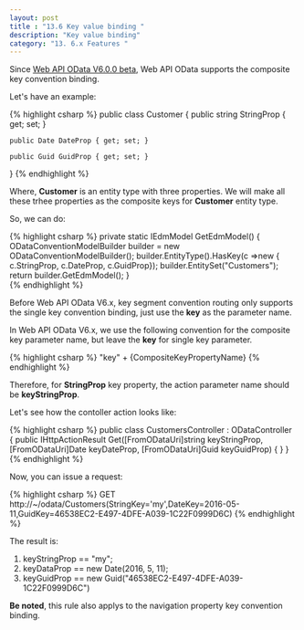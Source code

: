 ```yaml
---
layout: post
title : "13.6 Key value binding "
description: "Key value binding"
category: "13. 6.x Features "
---
```


Since [Web API OData V6.0.0 beta](https://www.nuget.org/packages/Microsoft.AspNet.OData/6.0.0-beta2), Web API OData supports the composite key convention binding.

Let's have an example:

{% highlight csharp %}
public class Customer
{
    public string StringProp { get; set; }
	
    public Date DateProp { get; set; }

    public Guid GuidProp { get; set; }
}
{% endhighlight %}	

Where, **Customer** is an entity type with three properties.
We will make all these trhee properties as the composite keys for **Customer** entity type.

So, we can do:

{% highlight csharp %}
private static IEdmModel GetEdmModel()
{
    ODataConventionModelBuilder builder = new ODataConventionModelBuilder();
    builder.EntityType<Customer>().HasKey(c =>new { c.StringProp, c.DateProp, c.GuidProp});
	builder.EntitySet<Customer>("Customers");
	return builder.GetEdmModel();
}	
{% endhighlight %}	

Before Web API OData V6.x, key segment convention routing only supports the single key convention binding, just use the **key** as the parameter name.

In Web API OData V6.x, we use the following convention for the composite key parameter name, but leave the **key** for single key parameter.

{% highlight csharp %}
"key" + {CompositeKeyPropertyName}
{% endhighlight %}	

Therefore, for **StringProp** key property, the action parameter name should be **keyStringProp**.

Let's see how the contoller action looks like:

{% highlight csharp %}
public class CustomersController : ODataController
{
    public IHttpActionResult Get([FromODataUri]string keyStringProp, [FromODataUri]Date keyDateProp, [FromODataUri]Guid keyGuidProp)
    {
    }
}
{% endhighlight %}	

Now, you can issue a request:

{% highlight csharp %}
GET http://~/odata/Customers(StringKey='my',DateKey=2016-05-11,GuidKey=46538EC2-E497-4DFE-A039-1C22F0999D6C)
{% endhighlight %}	

The result is:

1. keyStringProp == "my";
2. keyDataProp == new Date(2016, 5, 11);
3. keyGuidProp == new Guid("46538EC2-E497-4DFE-A039-1C22F0999D6C")

**Be noted**, this rule also applys to the navigation property key convention binding.